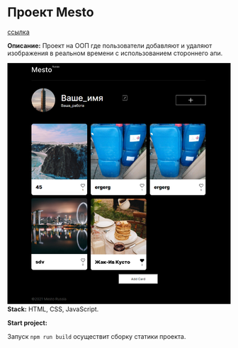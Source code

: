 # Проект Mesto
[ссылка](https://interind.github.io/mesto/index.html)

**Описание:**
Проект на ООП где пользователи добавляют и удаляют изображения в реальном времени с использованием стороннего апи.

![My image](./src/images/Screenshot.png)
**Stack:**
HTML,
CSS,
JavaScript.

**Start project:**

Запуск `npm run build`  осуществит сборку статики проекта.
